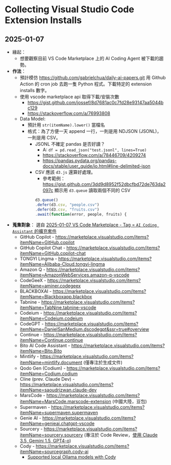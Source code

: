 # Collecting Visual Studio Code Extension Installs

## 2025-01-07

- 緣起：
  - 想要觀察目前 VS Code Marketplace 上的 AI Coding Agent 被下載的趨勢。
- **作法**：
  - 預計模仿 https://github.com/gabrielchua/daily-ai-papers.git 用 Github Action 的 cron job 去跑一隻 Python 程式。下載特定的 extension installs 數字。
  - 使用 vscode marketplace api 取得下載/安裝次數
    - https://gist.github.com/jossef/8d7681ac0c7fd28e93147aa5044bc129
    - https://stackoverflow.com/a/76993808
  - Data Model:
    - 預計用 `str(itemName).lower()` 當檔名
    - 格式：為了方便一天 append 一行，一則是用 NDJSON (JSONL)，一則是用 CSV。
      - JSONL 不確定 pandas 是否好讀？ 
        - A: `df = pd.read_json("test.jsonl", lines=True)` 
        - https://stackoverflow.com/a/78446709/4209274
        - https://pandas.pydata.org/pandas-docs/stable/user_guide/io.html#line-delimited-json
      - CSV 應該 `d3.js` 還算好處理。
        - 參考範例： https://gist.github.com/3dd9d8952f52dbcfbd72de763da2097c 顯示用 `d3.queue` 讀取兩個不同的 CSV
        ```javascript
        d3.queue()
        .defer(d3.csv, "people.csv")
        .defer(d3.csv, "fruits.csv")
        .await(function(error, people, fruits) {
        ```
- **蒐集對象**： 選自 [2025-01-07 VS Code Marketplace - Tag = `AI Coding Assistant` 的擴充套件](https://marketplace.visualstudio.com/search?term=tag%3A%22ai+coding+assistant%22&target=VSCode&category=All+categories&sortBy=Installs)
  - GitHub Copilot - https://marketplace.visualstudio.com/items?itemName=GitHub.copilot
  - GitHub Copilot Chat - https://marketplace.visualstudio.com/items?itemName=GitHub.copilot-chat
  - TONGYI Lingma - https://marketplace.visualstudio.com/items?itemName=Alibaba-Cloud.tongyi-lingma
  - Amazon Q - https://marketplace.visualstudio.com/items?itemName=AmazonWebServices.amazon-q-vscode
  - CodeGeeX - https://marketplace.visualstudio.com/items?itemName=aminer.codegeex
  - BLACKBOXAI - https://marketplace.visualstudio.com/items?itemName=Blackboxapp.blackbox
  - Tabnine - https://marketplace.visualstudio.com/items?itemName=TabNine.tabnine-vscode
  - Codeium - https://marketplace.visualstudio.com/items?itemName=Codeium.codeium
  - CodeGPT - https://marketplace.visualstudio.com/items?itemName=DanielSanMedium.dscodegpt&ssr=true#overview
  - Continue - https://marketplace.visualstudio.com/items?itemName=Continue.continue
  - Bito AI Code Assistant - https://marketplace.visualstudio.com/items?itemName=Bito.Bito
  - Mintlify - https://marketplace.visualstudio.com/items?itemName=mintlify.document (僅專注於生成文件)
  - Qodo Gen (Codium) - https://marketplace.visualstudio.com/items?itemName=Codium.codium
  - Cline (prev. Claude Dev) - https://marketplace.visualstudio.com/items?itemName=saoudrizwan.claude-dev
  - MarsCode - https://marketplace.visualstudio.com/items?itemName=MarsCode.marscode-extension (中國大陸，豆包)
  - Supermaven - https://marketplace.visualstudio.com/items?itemName=supermaven.supermaven
  - Genie AI - https://marketplace.visualstudio.com/items?itemName=genieai.chatgpt-vscode
  - Sourcery - https://marketplace.visualstudio.com/items?itemName=sourcery.sourcery (專注於 Code Review，[使用 Claude 3.5, Gemini 1.5, GPT4-o](https://docs.sourcery.ai/LLM-Usage/))
  - Cody - https://marketplace.visualstudio.com/items?itemName=sourcegraph.cody-ai
    - [Supported local Ollama models with Cody](https://sourcegraph.com/docs/cody/clients/install-vscode#supported-local-ollama-models-with-cody)